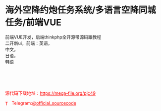 # 海外空降约炮任务系统/多语言空降同城任务/前端VUE

前端VUE开发，后端thinkphp全开源带源码跟教程<br>二开新ui，前端：英语，<br>中文，<br>日语，<br>韩语<br><br><br><br><br>


<p style="color: red;">源代码下载地址：<a href="https://mega-file.org/pjc49" style="color: red;">https://mega-file.org/pjc49</a></p><p style="color: red;"><img src="https://cdn-icons-png.flaticon.com/512/2111/2111646.png" alt="Telegram Icon" style="width: 16px; vertical-align: middle; margin-right: 5px;">Telegram:<a href="https://t.me/official_sourcecode" style="color: red;">@official_sourcecode</a></p>